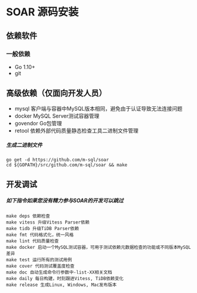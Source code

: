 # SOAR 源码安装
## 依赖软件
### 一般依赖
* Go 1.10+
* git
## 高级依赖（仅面向开发人员）
* mysql 客户端与容器中MySQL版本相同，避免由于认证导致无法连接问题
* docker MySQL Server测试容器管理
* govendor Go包管理
* retool 依赖外部代码质量静态检查工具二进制文件管理
##### 生成二进制文件
```
go get -d https://github.com/m-sql/soar
cd ${GOPATH}/src/github.com/m-sql/soar && make
```

## 开发调试
##### 如下指令如果您没有精力参与SOAR的开发可以跳过
```
make deps 依赖检查
make vitess 升级Vitess Parser依赖
make tidb 升级TiDB Parser依赖
make fmt 代码格式化，统一风格
make lint 代码质量检查
make docker 启动一个MySQL测试容器，可用于测试依赖元数据检查的功能或不同版本MySQL差异
make test 运行所有的测试用例
make cover 代码测试覆盖度检查
make doc 自动生成命令行参数中-list-XX相关文档
make daily 每日构建，时刻跟进Vitess, TiDB依赖变化
make release 生成Linux, Windows, Mac发布版本
```